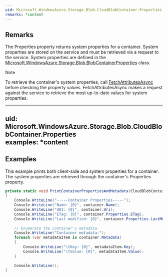 ```yaml
---  
uid: Microsoft.WindowsAzure.Storage.Blob.CloudBlobContainer.Properties  
remarks: *content  
---  
```

  
## Remarks  
 The Properties property returns system properties for a container. System properties are stored on the service and must be retrieved via a request to the service. System  properties are defined in the [Microsoft.WindowsAzure.Storage.Blob.BlobContainerProperties](assetId:///T:Microsoft.WindowsAzure.Storage.Blob.BlobContainerProperties?qualifyHint=False&autoUpgrade=True) class.  
  
> [!NOTE]
>  To retrieve the container's system properties, call [FetchAttributesAsync](assetId:///Overload:Microsoft.WindowsAzure.Storage.Blob.CloudBlobContainer.FetchAttributesAsync?qualifyHint=False&autoUpgrade=True) before checking the property values. FetchAttributesAsync makes a request against the service to retrieve the most up-to-date values for system properties.  
  
---  
uid: Microsoft.WindowsAzure.Storage.Blob.CloudBlobContainer.Properties  
examples: *content  
---  
  
## Examples  
 This example prints both client-side and system properties for a container. The system properties are retrieved through the container's Properties property.  
  
```c#  
private static void PrintContainerPropertiesAndMetadata(CloudBlobContainer container)  
{  
    Console.WriteLine("-----Container Properties-----");  
    Console.WriteLine("Name: {0}", container.Name);  
    Console.WriteLine("URI: {0}", container.Uri);  
    Console.WriteLine("ETag: {0}", container.Properties.ETag);  
    Console.WriteLine("Last modified: {0}", container.Properties.LastModified);  
  
    // Enumerate the container's metadata.  
    Console.WriteLine("Container metadata:");  
    foreach (var metadataItem in container.Metadata)  
    {  
        Console.WriteLine("\tKey: {0}", metadataItem.Key);  
        Console.WriteLine("\tValue: {0}", metadataItem.Value);  
    }  
  
    Console.WriteLine();  
}  
  
```